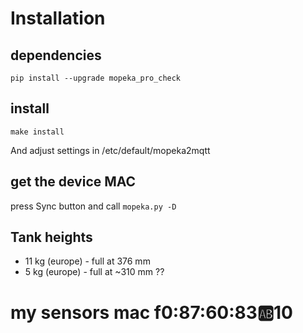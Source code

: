 
# Installation

## dependencies
```pip install --upgrade mopeka_pro_check```

## install

```make install```

And adjust settings in /etc/default/mopeka2mqtt

## get the device MAC

press Sync button and call `mopeka.py -D`

## Tank heights

- 11 kg (europe) - full at 376 mm
- 5  kg (europe) - full at ~310 mm ??

# my sensors mac f0:87:60:83:ab:10
